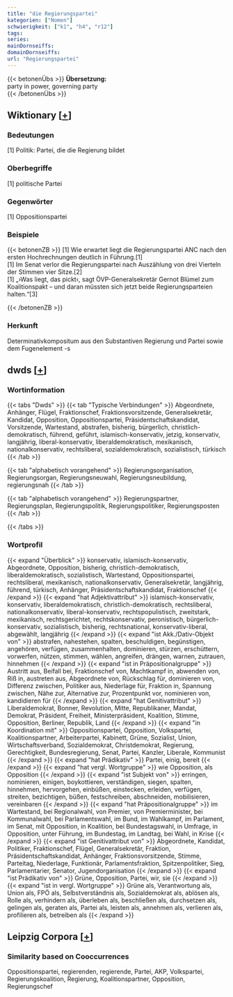 ```yaml
---
title: "die Regierungspartei"
kategorien: ["Nomen"]
schwierigkeit: ["k1", "h4", "r12"]
tags:
series:
mainDornseiffs:
domainDornseiffs:
url: "Regierungspartei"
---
```


{{< betonenÜbs >}}
**Übersetzung:**  
party in power, governing party  
{{< /betonenÜbs >}}

## Wiktionary [[+](https://de.wiktionary.org/wiki/Regierungspartei)]

### Bedeutungen
[1] Politik: Partei, die die Regierung bildet  

### Oberbegriffe
[1] politische Partei  

### Gegenwörter
[1] Oppositionspartei  

### Beispiele
{{< betonenZB >}}
[1] Wie erwartet liegt die Regierungspartei ANC nach den ersten Hochrechnungen deutlich in Führung.[1]  
[1] Im Senat verlor die Regierungspartei nach Auszählung von drei Vierteln der Stimmen vier Sitze.[2]  
[1] „›Was liegt, das pickt‹, sagt ÖVP-Generalsekretär Gernot Blümel zum Koalitionspakt – und daran müssten sich jetzt beide Regierungsparteien halten.“[3]  

{{< /betonenZB >}}
### Herkunft
Determinativkompositum aus den Substantiven Regierung und Partei sowie dem Fugenelement -s  



## dwds [[+](https://www.dwds.de/wb/Regierungspartei)]

### Wortinformation
{{< tabs "Dwds" >}}
{{< tab "Typische Verbindungen" >}}
Abgeordnete, Anhänger, Flügel, Fraktionschef, Fraktionsvorsitzende, Generalsekretär, Kandidat, Opposition, Oppositionspartei, Präsidentschaftskandidat, Vorsitzende, Wartestand, abstrafen, bisherig, bürgerlich, christlich-demokratisch, führend, geführt, islamisch-konservativ, jetzig, konservativ, langjährig, liberal-konservativ, liberaldemokratisch, mexikanisch, nationalkonservativ, rechtsliberal, sozialdemokratisch, sozialistisch, türkisch
{{< /tab >}}

{{< tab "alphabetisch vorangehend" >}}
Regierungsorganisation, Regierungsorgan, Regierungsneuwahl, Regierungsneubildung, regierungsnah
{{< /tab >}}

{{< tab "alphabetisch vorangehend" >}}
Regierungspartner, Regierungsplan, Regierungspolitik, Regierungspolitiker, Regierungsposten
{{< /tab >}}

{{< /tabs >}}

### Wortprofil
{{< expand "Überblick" >}} konservativ, islamisch-konservativ, Abgeordnete, Opposition, bisherig, christlich-demokratisch, liberaldemokratisch, sozialistisch, Wartestand, Oppositionspartei, rechtsliberal, mexikanisch, nationalkonservativ, Generalsekretär, langjährig, führend, türkisch, Anhänger, Präsidentschaftskandidat, Fraktionschef {{< /expand >}}
{{< expand "hat Adjektivattribut" >}} islamisch-konservativ, konservativ, liberaldemokratisch, christlich-demokratisch, rechtsliberal, nationalkonservativ, liberal-konservativ, rechtspopulistisch, zweitstark, mexikanisch, rechtsgerichtet, rechtskonservativ, peronistisch, bürgerlich-konservativ, sozialistisch, bisherig, rechtsnational, konservativ-liberal, abgewählt, langjährig {{< /expand >}}
{{< expand "ist Akk./Dativ-Objekt von" >}} abstrafen, nahestehen, spalten, beschuldigen, begünstigen, angehören, verfügen, zusammenhalten, dominieren, stürzen, erschüttern, vorwerfen, nützen, stimmen, wählen, angreifen, drängen, warnen, zutrauen, hinnehmen {{< /expand >}}
{{< expand "ist in Präpositionalgruppe" >}} Austritt aus, Beifall bei, Fraktionschef von, Machtkampf in, abwenden von, Riß in, austreten aus, Abgeordnete von, Rückschlag für, dominieren von, Differenz zwischen, Politiker aus, Niederlage für, Fraktion in, Spannung zwischen, Nähe zur, Alternative zur, Prozentpunkt vor, nominieren von, kandidieren für {{< /expand >}}
{{< expand "hat Genitivattribut" >}} Liberaldemokrat, Bonner, Revolution, Mitte, Republikaner, Mandat, Demokrat, Präsident, Freiheit, Ministerpräsident, Koalition, Stimme, Opposition, Berliner, Republik, Land {{< /expand >}}
{{< expand "in Koordination mit" >}} Oppositionspartei, Opposition, Volkspartei, Koalitionspartner, Arbeiterpartei, Kabinett, Grüne, Sozialist, Union, Wirtschaftsverband, Sozialdemokrat, Christdemokrat, Regierung, Gerechtigkeit, Bundesregierung, Senat, Partei, Kanzler, Liberale, Kommunist {{< /expand >}}
{{< expand "hat Prädikativ" >}} Partei, einig, bereit {{< /expand >}}
{{< expand "hat vergl. Wortgruppe" >}} wie Opposition, als Opposition {{< /expand >}}
{{< expand "ist Subjekt von" >}} erringen, nominieren, einigen, boykottieren, verständigen, siegen, spalten, hinnehmen, hervorgehen, einbüßen, einstecken, erleiden, verfügen, streiten, bezichtigen, büßen, festschreiben, abschneiden, mobilisieren, vereinbaren {{< /expand >}}
{{< expand "hat Präpositionalgruppe" >}} im Wartestand, bei Regionalwahl, von Premier, von Premierminister, bei Kommunalwahl, bei Parlamentswahl, im Bund, im Wahlkampf, im Parlament, im Senat, mit Opposition, in Koalition, bei Bundestagswahl, in Umfrage, in Opposition, unter Führung, im Bundestag, im Landtag, bei Wahl, in Krise {{< /expand >}}
{{< expand "ist Genitivattribut von" >}} Abgeordnete, Kandidat, Politiker, Fraktionschef, Flügel, Generalsekretär, Fraktion, Präsidentschaftskandidat, Anhänger, Fraktionsvorsitzende, Stimme, Parteitag, Niederlage, Funktionär, Parlamentsfraktion, Spitzenpolitiker, Sieg, Parlamentarier, Senator, Jugendorganisation {{< /expand >}}
{{< expand "ist Prädikativ von" >}} Grüne, Opposition, Partei, wir, sie {{< /expand >}}
{{< expand "ist in vergl. Wortgruppe" >}} Grüne als, Verantwortung als, Union als, FPÖ als, Selbstverständnis als, Sozialdemokrat als, ablösen als, Rolle als, verhindern als, überleben als, beschließen als, durchsetzen als, gelingen als, geraten als, Partei als, leisten als, annehmen als, verlieren als, profilieren als, betreiben als {{< /expand >}}

## Leipzig Corpora [[+](https://corpora.uni-leipzig.de/en/res?word=Regierungspartei&corpusId=deu_newscrawl-public_2018)]


### Similarity based on Cooccurrences
Oppositionspartei, regierenden, regierende, Partei, AKP, Volkspartei, Regierungskoalition, Regierung, Koalitionspartner, Opposition, Regierungschef

